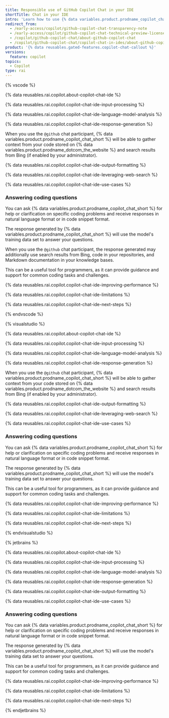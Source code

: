 ```yaml
---
title: Responsible use of GitHub Copilot Chat in your IDE
shortTitle: Chat in your IDE
intro: 'Learn how to use {% data variables.product.prodname_copilot_chat %} responsibly by understanding its purposes, capabilities, and limitations.'
redirect_from:
  - /early-access/copilot/github-copilot-chat-transparency-note
  - /early-access/copilot/github-copilot-chat-technical-preview-license-terms
  - /copilot/github-copilot-chat/about-github-copilot-chat
  - /copilot/github-copilot-chat/copilot-chat-in-ides/about-github-copilot-chat-in-your-ide
product: '{% data reusables.gated-features.copilot-chat-callout %}'
versions:
  feature: copilot
topics:
  - Copilot
type: rai
---
```


{% vscode %}

{% data reusables.rai.copilot.about-copilot-chat-ide %}

{% data reusables.rai.copilot.copilot-chat-ide-input-processing %}

{% data reusables.rai.copilot.copilot-chat-ide-language-model-analysis %}

{% data reusables.rai.copilot.copilot-chat-ide-response-generation %}

When you use the `@github` chat participant, {% data variables.product.prodname_copilot_chat_short %} will be able to gather context from your code stored on {% data variables.product.prodname_dotcom_the_website %} and search results from Bing (if enabled by your administrator).

{% data reusables.rai.copilot.copilot-chat-ide-output-formatting %}

{% data reusables.rai.copilot.copilot-chat-ide-leveraging-web-search %}

{% data reusables.rai.copilot.copilot-chat-ide-use-cases %}

### Answering coding questions

You can ask {% data variables.product.prodname_copilot_chat_short %} for help or clarification on specific coding problems and receive responses in natural language format or in code snippet format.

The response generated by {% data variables.product.prodname_copilot_chat_short %} will use the model's training data set to answer your questions.

When you use the `@github` chat participant, the response generated may additionally use search results from Bing, code in your repositories, and Markdown documentation in your knowledge bases.

This can be a useful tool for programmers, as it can provide guidance and support for common coding tasks and challenges.

{% data reusables.rai.copilot.copilot-chat-ide-improving-performance %}

{% data reusables.rai.copilot.copilot-chat-ide-limitations %}

{% data reusables.rai.copilot.copilot-chat-ide-next-steps %}

{% endvscode %}

{% visualstudio %}

{% data reusables.rai.copilot.about-copilot-chat-ide %}

{% data reusables.rai.copilot.copilot-chat-ide-input-processing %}

{% data reusables.rai.copilot.copilot-chat-ide-language-model-analysis %}

{% data reusables.rai.copilot.copilot-chat-ide-response-generation %}

When you use the `@github` chat participant, {% data variables.product.prodname_copilot_chat_short %} will be able to gather context from your code stored on {% data variables.product.prodname_dotcom_the_website %} and search results from Bing (if enabled by your administrator).

{% data reusables.rai.copilot.copilot-chat-ide-output-formatting %}

{% data reusables.rai.copilot.copilot-chat-ide-leveraging-web-search %}

{% data reusables.rai.copilot.copilot-chat-ide-use-cases %}

### Answering coding questions

You can ask {% data variables.product.prodname_copilot_chat_short %} for help or clarification on specific coding problems and receive responses in natural language format or in code snippet format.

The response generated by {% data variables.product.prodname_copilot_chat_short %} will use the model's training data set to answer your questions.

This can be a useful tool for programmers, as it can provide guidance and support for common coding tasks and challenges.

{% data reusables.rai.copilot.copilot-chat-ide-improving-performance %}

{% data reusables.rai.copilot.copilot-chat-ide-limitations %}

{% data reusables.rai.copilot.copilot-chat-ide-next-steps %}

{% endvisualstudio %}

{% jetbrains %}

{% data reusables.rai.copilot.about-copilot-chat-ide %}

{% data reusables.rai.copilot.copilot-chat-ide-input-processing %}

{% data reusables.rai.copilot.copilot-chat-ide-language-model-analysis %}

{% data reusables.rai.copilot.copilot-chat-ide-response-generation %}

{% data reusables.rai.copilot.copilot-chat-ide-output-formatting %}

{% data reusables.rai.copilot.copilot-chat-ide-use-cases %}

### Answering coding questions

You can ask {% data variables.product.prodname_copilot_chat_short %} for help or clarification on specific coding problems and receive responses in natural language format or in code snippet format.

The response generated by {% data variables.product.prodname_copilot_chat_short %} will use the model's training data set to answer your questions.

This can be a useful tool for programmers, as it can provide guidance and support for common coding tasks and challenges.

{% data reusables.rai.copilot.copilot-chat-ide-improving-performance %}

{% data reusables.rai.copilot.copilot-chat-ide-limitations %}

{% data reusables.rai.copilot.copilot-chat-ide-next-steps %}

{% endjetbrains %}
